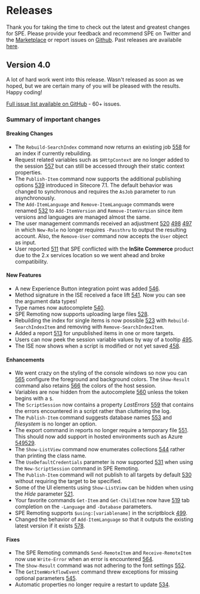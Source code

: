 # Releases

Thank you for taking the time to check out the latest and greatest changes for SPE. Please provide your feedback and recommend SPE on Twitter and the [Marketplace][1] or report issues on [Github][2]. Past releases are availabile [here](past-releases.md).

## Version 4.0

A lot of hard work went into this release. Wasn't released as soon as we hoped, but we are certain many of you will be pleased with the results. Happy coding!

[Full issue list available on GitHub](https://github.com/SitecorePowerShell/Console/issues?q=is%3Aissue+is%3Aclosed+milestone%3A4.0) - 60+ issues.

### Summary of important changes

#### Breaking Changes

- The `Rebuild-SearchIndex` command now returns an existing job [558](https://github.com/SitecorePowerShell/Console/issues/558) for an index if currently rebuilding.
- Request related variables such as `$HttpContext` are no longer added to the session [557](https://github.com/SitecorePowerShell/Console/issues/557) but can still be accessed through their static context properties.
- The `Publish-Item` command now supports the additional publishing options [539](https://github.com/SitecorePowerShell/Console/issues/539) introduced in Sitecore 7.1. The default behavior was changed to synchronous and requires the `AsJob` parameter to run asynchronously.
- The `Add-ItemLanguage` and `Remove-ItemLanguage` commands were renamed [532](https://github.com/SitecorePowerShell/Console/issues/532) to `Add-ItemVersion` and `Remove-ItemVersion` since item versions and languages are managed almost the same.
- The user management commands received an adjustment [520](https://github.com/SitecorePowerShell/Console/issues/520) [498](https://github.com/SitecorePowerShell/Console/issues/498) [497](https://github.com/SitecorePowerShell/Console/issues/497) in which `New-Role` no longer requires `-Passthru` to output the resulting account. Also, the `Remove-User` command now accepts the `User` object as input.
- User reported [511](https://github.com/SitecorePowerShell/Console/issues/511) that SPE conflicted with the **InSite Commerce** product due to the 2.x services location so we went ahead and broke compatibility.

#### New Features

- A new Experience Button integration point was added [546](https://github.com/SitecorePowerShell/Console/issues/546).
- Method signature in the ISE received a face lift [541](https://github.com/SitecorePowerShell/Console/issues/541). Now you can see the argument data types!
- Type names now autocomplete [540](https://github.com/SitecorePowerShell/Console/issues/540).
- SPE Remoting now supports uploading large files [528](https://github.com/SitecorePowerShell/Console/issues/528).
- Rebuilding the index for single items is now possible [523](https://github.com/SitecorePowerShell/Console/issues/523) with `Rebuild-SearchIndexItem` and removing with `Remove-SearchIndexItem`.
- Added a report [513](https://github.com/SitecorePowerShell/Console/issues/513) for unpublished items in one or more targets.
- Users can now peek the session variable values by way of a tooltip [495](https://github.com/SitecorePowerShell/Console/issues/495).
- The ISE now shows when a script is modified or not yet saved [458](https://github.com/SitecorePowerShell/Console/issues/458).

#### Enhancements

- We went crazy on the styling of the console windows so now you can [565](https://github.com/SitecorePowerShell/Console/issues/565) configure the foreground and background colors. The `Show-Result` command also retains [566](https://github.com/SitecorePowerShell/Console/issues/566) the colors of the host session.
- Variables are now hidden from the autocomplete [560](https://github.com/SitecorePowerShell/Console/issues/560) unless the token begins with a `$`.
- The `ScriptSession` now contains a property *LastErrors* [559](https://github.com/SitecorePowerShell/Console/issues/559) that contains the errors encountered in a script rather than cluttering the log.
- The `Publish-Item` command suggests database names [553](https://github.com/SitecorePowerShell/Console/issues/553) and *filesystem* is no longer an option.
- The export command in reports no longer require a temporary file [551](https://github.com/SitecorePowerShell/Console/issues/551). This should now add support in hosted environments such as Azure [549](https://github.com/SitecorePowerShell/Console/issues/549)[529](https://github.com/SitecorePowerShell/Console/issues/529).
- The `Show-ListView` command now enumerates collections [544](https://github.com/SitecorePowerShell/Console/issues/544) rather than printing the class name.
- The `UseDefaultCredentials` parameter is now supported [531](https://github.com/SitecorePowerShell/Console/issues/531) when using the `New-ScriptSession` command in SPE Remoting.
- The `Publish-Item` command will not publish to all targets by default [530](https://github.com/SitecorePowerShell/Console/issues/530) without requiring the target to be specified.
- Some of the UI elements using `Show-ListView` can be hidden when using the *Hide* parameter [521](https://github.com/SitecorePowerShell/Console/issues/521).
- Your favorite commands `Get-Item` and `Get-ChildItem` now have [519](https://github.com/SitecorePowerShell/Console/issues/519) tab completion on the `-Language` and `-Database` parameters.
- SPE Remoting supports `$using:[variablename]` in the scriptblock [499](https://github.com/SitecorePowerShell/Console/issues/499).
- Changed the behavior of `Add-ItemLanguage` so that it outputs the existing latest version if it exists [578](https://github.com/SitecorePowerShell/Console/issues/578).

#### Fixes

- The SPE Remoting commands `Send-RemoteItem` and `Receive-RemoteItem` now use `Write-Error` when an error is encountered [564](https://github.com/SitecorePowerShell/Console/issues/564).
- The `Show-Result` command was not adhering to the font settings [552](https://github.com/SitecorePowerShell/Console/issues/552).
- The `GetItemWorkflowEvent` command threw exceptions for missing optional parameters [545](https://github.com/SitecorePowerShell/Console/issues/545).
- Automatic properties no longer require a restart to update [534](https://github.com/SitecorePowerShell/Console/issues/534).


[1]: https://marketplace.sitecore.net/en/Modules/Sitecore_PowerShell_console.aspx
[2]: https://git.io/spe